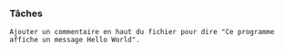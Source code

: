 
### Tâches
    Ajouter un commentaire en haut du fichier pour dire "Ce programme affiche un message Hello World".


    
